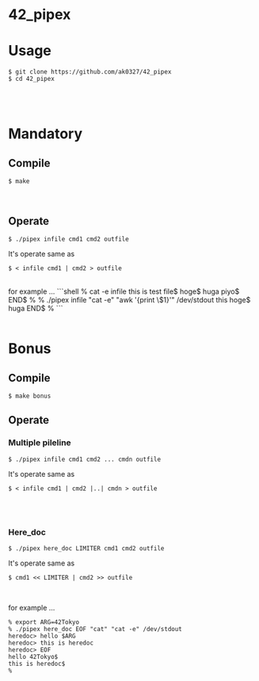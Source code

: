 # 42_pipex

# Usage
```
$ git clone https://github.com/ak0327/42_pipex
$ cd 42_pipex
```
<br><br>

# Mandatory
## Compile
```shell
$ make
```
<br>

## Operate
```shell
$ ./pipex infile cmd1 cmd2 outfile
```
It's operate same as
```shell
$ < infile cmd1 | cmd2 > outfile
```
<br>
for example ...
```shell
% cat -e infile 
this is test file$
hoge$
huga piyo$
END$
% 
% ./pipex infile "cat -e" "awk '{print \$1}'" /dev/stdout 
this
hoge$
huga
END$
%
```
<br><br>

# Bonus
## Compile
```shell
$ make bonus
```
## Operate
### Multiple pileline
```shell
$ ./pipex infile cmd1 cmd2 ... cmdn outfile
```
It's operate same as
```shell
$ < infile cmd1 | cmd2 |..| cmdn > outfile
```
<br><br>

### Here_doc
```shell
$ ./pipex here_doc LIMITER cmd1 cmd2 outfile
```
It's operate same as
```shell
$ cmd1 << LIMITER | cmd2 >> outfile
```
<br>

for example ...
```shell
% export ARG=42Tokyo
% ./pipex here_doc EOF "cat" "cat -e" /dev/stdout
heredoc> hello $ARG
heredoc> this is heredoc
heredoc> EOF
hello 42Tokyo$
this is heredoc$
%
```

